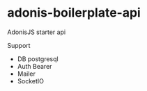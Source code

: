 # adonis-boilerplate-api
AdonisJS starter api 

Support 
- DB postgresql
- Auth Bearer
- Mailer
- SocketIO

